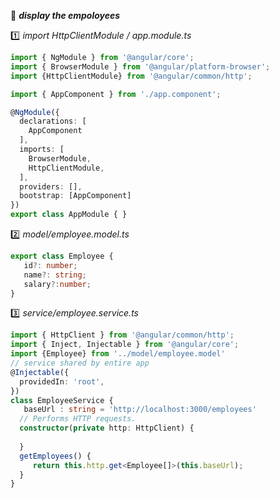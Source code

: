 :beginner: _**display the empoloyees**_  

:one: _import HttpClientModule / app.module.ts_  
```ts
import { NgModule } from '@angular/core';
import { BrowserModule } from '@angular/platform-browser';
import {HttpClientModule} from '@angular/common/http';

import { AppComponent } from './app.component';

@NgModule({
  declarations: [
    AppComponent
  ],
  imports: [
    BrowserModule,
    HttpClientModule,
  ],
  providers: [],
  bootstrap: [AppComponent]
})
export class AppModule { }
```

:two: _model/employee.model.ts_
```ts
export class Employee {
   id?: number;
   name?: string;
   salary?:number;
}

```
:three: _service/employee.service.ts_  
```ts
import { HttpClient } from '@angular/common/http';
import { Inject, Injectable } from '@angular/core';
import {Employee} from '../model/employee.model'
// service shared by entire app
@Injectable({
  providedIn: 'root',
})
class EmployeeService {
   baseUrl : string = 'http://localhost:3000/employees'
  // Performs HTTP requests.
  constructor(private http: HttpClient) {
    
  }
  getEmployees() {
     return this.http.get<Employee[]>(this.baseUrl);
  }
}

```

  
